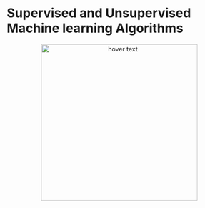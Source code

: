 # Supervised and Unsupervised Machine learning Algorithms

<p align="center">
  <img src="https://www.intellspot.com/wp-content/uploads/2018/03/Supervised-and-Unsupervised-Learning-featured-image.png" width="350" title="hover text">
</p>

